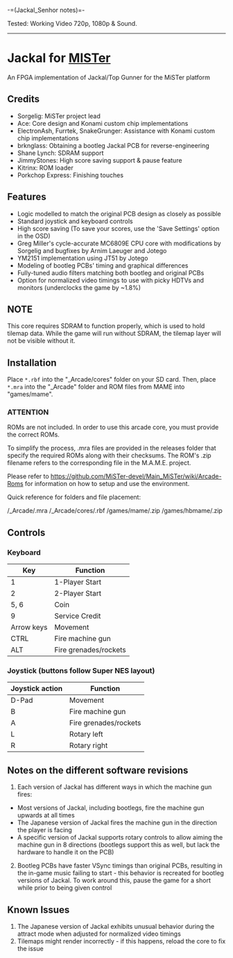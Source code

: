 -=(Jackal_Senhor notes)=-

Tested: Working Video 720p, 1080p & Sound.

___
# Jackal for [MISTer](https://github.com/MiSTer-devel/Main_MiSTer/wiki)
An FPGA implementation of Jackal/Top Gunner for the MiSTer platform

## Credits
- Sorgelig: MiSTer project lead
- Ace: Core design and Konami custom chip implementations
- ElectronAsh, Furrtek, SnakeGrunger: Assistance with Konami custom chip implementations
- brknglass: Obtaining a bootleg Jackal PCB for reverse-engineering
- Shane Lynch: SDRAM support
- JimmyStones: High score saving support & pause feature
- Kitrinx: ROM loader
- Porkchop Express: Finishing touches

## Features
- Logic modelled to match the original PCB design as closely as possible
- Standard joystick and keyboard controls
- High score saving (To save your scores, use the 'Save Settings' option in the OSD)
- Greg Miller's cycle-accurate MC6809E CPU core with modifications by Sorgelig and bugfixes by Arnim Laeuger and Jotego
- YM2151 implementation using JT51 by Jotego
- Modeling of bootleg PCBs' timing and graphical differences
- Fully-tuned audio filters matching both bootleg and original PCBs
- Option for normalized video timings to use with picky HDTVs and monitors (underclocks the game by ~1.8%)

## **NOTE**
This core requires SDRAM to function properly, which is used to hold tilemap data.  While the game will run without SDRAM, the tilemap layer will not be visible without it.

## Installation
Place `*.rbf` into the "_Arcade/cores" folder on your SD card.  Then, place `*.mra` into the "_Arcade" folder and ROM files from MAME into "games/mame".

### ****ATTENTION****
ROMs are not included. In order to use this arcade core, you must provide the correct ROMs.

To simplify the process, .mra files are provided in the releases folder that specify the required ROMs along with their checksums.  The ROM's .zip filename refers to the corresponding file in the M.A.M.E. project.

Please refer to https://github.com/MiSTer-devel/Main_MiSTer/wiki/Arcade-Roms for information on how to setup and use the environment.

Quick reference for folders and file placement:

/_Arcade/<game name>.mra
/_Arcade/cores/<game rbf>.rbf
/games/mame/<mame rom>.zip
/games/hbmame/<hbmame rom>.zip

## Controls
### Keyboard
| Key | Function |
| --- | --- |
| 1 | 1-Player Start |
| 2 | 2-Player Start |
| 5, 6 | Coin |
| 9 | Service Credit |
| Arrow keys | Movement |
| CTRL | Fire machine gun |
| ALT | Fire grenades/rockets |

### Joystick (buttons follow Super NES layout)
| Joystick action | Function |
| --- | --- |
| D-Pad | Movement |
| B | Fire machine gun |
| A | Fire grenades/rockets |
| L | Rotary left |
| R | Rotary right |

## Notes on the different software revisions
1) Each version of Jackal has different ways in which the machine gun fires:
- Most versions of Jackal, including bootlegs, fire the machine gun upwards at all times
- The Japanese version of Jackal fires the machine gun in the direction the player is facing
- A specific version of Jackal supports rotary controls to allow aiming the machine gun in 8 directions (bootlegs support this as well, but lack the hardware to handle it on the PCB)
2) Bootleg PCBs have faster VSync timings than original PCBs, resulting in the in-game music failing to start - this behavior is recreated for bootleg versions of Jackal.  To work around this, pause the game for a short while prior to being given control

## Known Issues
1) The Japanese version of Jackal exhibits unusual behavior during the attract mode when adjusted for normalized video timings
2) Tilemaps might render incorrectly - if this happens, reload the core to fix the issue
